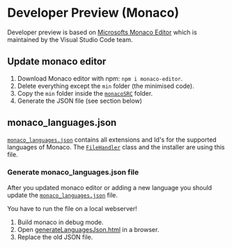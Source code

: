 # Developer Preview (Monaco)

Developer preview is based on [Microsofts Monaco Editor](https://microsoft.github.io/monaco-editor/) which is maintained by the Visual Studio Code team.

## Update monaco editor

1. Download Monaco editor with npm: `npm i monaco-editor`.
2. Delete everything except the `min` folder (the minimised code).
3. Copy the `min` folder inside the [`monacoSRC`](/src/modules/previewpane/MonacoPreviewHandler/monacoSRC) folder.
4. Generate the JSON file (see section below)

## monaco_languages.json

[`monaco_languages.json`](/src/modules/previewpane/MonacoPreviewHandler/monaco_languages.json) contains all extensions and Id's for the supported languages of Monaco. The [`FileHandler`](/src/modules/previewpane/MonacoPreviewHandler/FileHandler.cs) class and the installer are using this file.

### Generate monaco_languages.json file

After you updated monaco editor or adding a new language you should update the [`monaco_languages.json`](/src/modules/previewpane/MonacoPreviewHandler/monaco_languages.json) file.

You have to run the file on a local webserver!

1. Build monaco in debug mode.
2. Open [generateLanguagesJson.html](/src/modules/previewpane/MonacoPreviewHandler/generateLanguagesJson.html) in a browser.
3. Replace the old JSON file.
